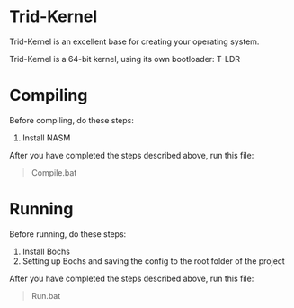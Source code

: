 # Trid-Kernel
Trid-Kernel is an excellent base for creating your operating system.

Trid-Kernel is a 64-bit kernel, using its own bootloader: T-LDR

# Compiling
Before compiling, do these steps:
1. Install NASM


After you have completed the steps described above, run this file:
> Compile.bat

# Running
Before running, do these steps:
1. Install Bochs
2. Setting up Bochs and saving the config to the root folder of the project

After you have completed the steps described above, run this file:
> Run.bat

